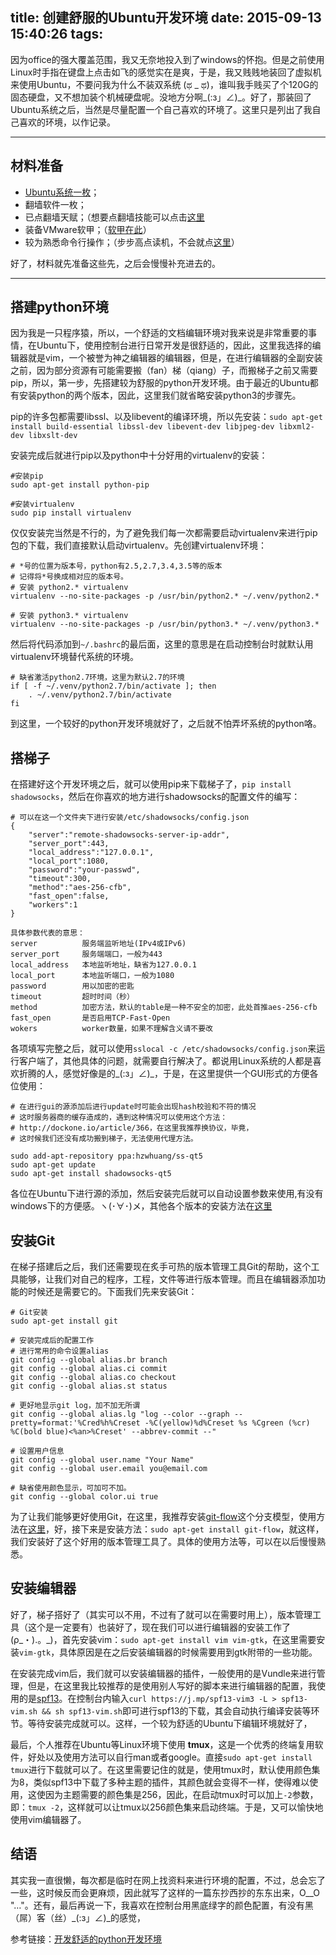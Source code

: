 title: 创建舒服的Ubuntu开发环境
date: 2015-09-13 15:40:26
tags:
---

因为office的强大覆盖范围，我又无奈地投入到了windows的怀抱。但是之前使用Linux时手指在键盘上点击如飞的感觉实在是爽，于是，我又贱贱地装回了虚拟机来使用Ubuntu，不要问我为什么不装双系统 (ಥ \_ ಥ)，谁叫我手贱买了个120G的固态硬盘，又不想加装个机械硬盘呢。没地方分啊\_(:з」∠)\_。好了，那装回了Ubuntu系统之后，当然是尽量配置一个自己喜欢的环境了。这里只是列出了我自己喜欢的环境，以作记录。

<!-- more -->

***

## 材料准备

* [Ubuntu系统一枚][Ubuntu desktop]；
* 翻墙软件一枚；
* 已点翻墙天赋；（想要点翻墙技能可以点击[这里][will email]
* 装备VMware软甲；（[软甲在此][VMware]）
* 较为熟悉命令行操作；（步步高点读机，不会就点[这里][Command Line]）

好了，材料就先准备这些先，之后会慢慢补充进去的。

***

## 搭建python环境

因为我是一只程序猿，所以，一个舒适的文档编辑环境对我来说是非常重要的事情，在Ubuntu下，使用控制台进行日常开发是很舒适的，因此，这里我选择的编辑器就是vim，一个被誉为神之编辑器的编辑器，但是，在进行编辑器的全副安装之前，因为部分资源有可能需要搬（fan）梯（qiang）子，而搬梯子之前又需要pip，所以，第一步，先搭建较为舒服的python开发环境。由于最近的Ubuntu都有安装python的两个版本，因此，这里我们就省略安装python3的步骤先。

pip的许多包都需要libssl、以及libevent的编译环境，所以先安装：`sudo apt-get install build-essential libssl-dev libevent-dev libjpeg-dev libxml2-dev libxslt-dev`

安装完成后就进行pip以及python中十分好用的virtualenv的安装：

```
#安装pip
sudo apt-get install python-pip

#安装virtualenv
sudo pip install virtualenv
```

仅仅安装完当然是不行的，为了避免我们每一次都需要启动virtualenv来进行pip包的下载，我们直接默认启动virtualenv。先创建virtualenv环境：

```
# *号的位置为版本号，python有2.5,2.7,3.4,3.5等的版本
# 记得将*号换成相对应的版本号。
# 安装 python2.* virtualenv
virtualenv --no-site-packages -p /usr/bin/python2.* ~/.venv/python2.*

# 安装 python3.* virtualenv
virtualenv --no-site-packages -p /usr/bin/python3.* ~/.venv/python3.*
```

然后将代码添加到`~/.bashrc`的最后面，这里的意思是在启动控制台时就默认用virtualenv环境替代系统的环境。

```
# 缺省激活python2.7环境，这里为默认2.7的环境
if [ -f ~/.venv/python2.7/bin/activate ]; then
    . ~/.venv/python2.7/bin/activate
fi
```

到这里，一个较好的python开发环境就好了，之后就不怕弄坏系统的python咯。

## 搭梯子

在搭建好这个开发环境之后，就可以使用pip来下载梯子了，`pip install shadowsocks`，然后在你喜欢的地方进行shadowsocks的配置文件的编写：

```
# 可以在这一个文件夹下进行安装/etc/shadowsocks/config.json
{
    "server":"remote-shadowsocks-server-ip-addr",
    "server_port":443,
    "local_address":"127.0.0.1",
    "local_port":1080,
    "password":"your-passwd",
    "timeout":300,
    "method":"aes-256-cfb",
    "fast_open":false,
    "workers":1
}

具体参数代表的意思：
server          服务端监听地址(IPv4或IPv6)
server_port     服务端端口，一般为443
local_address   本地监听地址，缺省为127.0.0.1
local_port      本地监听端口，一般为1080
password        用以加密的密匙
timeout         超时时间（秒）
method          加密方法，默认的table是一种不安全的加密，此处首推aes-256-cfb
fast_open       是否启用TCP-Fast-Open
wokers          worker数量，如果不理解含义请不要改
```

各项填写完整之后，就可以使用`sslocal -c /etc/shadowsocks/config.json`来运行客户端了，其他具体的问题，就需要自行解决了。都说用Linux系统的人都是喜欢折腾的人，感觉好像是的\_(:з」∠)\_，于是，在这里提供一个GUI形式的方便各位使用：

```
# 在进行gui的源添加后进行update时可能会出现hash校验和不符的情况
# 这时服务器商的缓存造成的，遇到这种情况可以使用这个方法：
# http://dockone.io/article/366，在这里我推荐换协议，毕竟，
# 这时候我们还没有成功搬到梯子，无法使用代理方法。

sudo add-apt-repository ppa:hzwhuang/ss-qt5
sudo apt-get update
sudo apt-get install shadowsocks-qt5
```
各位在Ubuntu下进行源的添加，然后安装完后就可以自动设置参数来使用,有没有windows下的方便感。ヽ(･∀･)メ，其他各个版本的安装方法在[这里][shadowsocks]

## 安装Git

在梯子搭建后之后，我们还需要现在炙手可热的版本管理工具Git的帮助，这个工具能够，让我们对自己的程序，工程，文件等进行版本管理。而且在编辑器添加功能的时候还是需要它的。下面我们先来安装Git：

```
# Git安装
sudo apt-get install git

# 安装完成后的配置工作
# 进行常用的命令设置alias
git config --global alias.br branch
git config --global alias.ci commit
git config --global alias.co checkout
git config --global alias.st status

# 更好地显示git log，加不加无所谓
git config --global alias.lg "log --color --graph --pretty=format:'%Cred%h%Creset -%C(yellow)%d%Creset %s %Cgreen (%cr) %C(bold blue)<%an>%Creset' --abbrev-commit --"

# 设置用户信息
git config --global user.name "Your Name"
git config --global user.email you@email.com

# 缺省使用颜色显示，可加可不加。
git config --global color.ui true
```

为了让我们能够更好使用Git，在这里，我推荐安装[git-flow][git-flow]这个分支模型，使用方法在[这里][git-flow-usage]，好，接下来是安装方法：`sudo apt-get install git-flow`，就这样，我们安装好了这个好用的版本管理工具了。具体的使用方法等，可以在以后慢慢熟悉。

## 安装编辑器

好了，梯子搭好了（其实可以不用，不过有了就可以在需要时用上），版本管理工具（这个是一定要有）也装好了，现在我们可以进行编辑器的安装工作了\(ρ\_・).。\_\)，首先安装vim：`sudo apt-get install vim vim-gtk`，在这里需要安装`vim-gtk`，具体原因是在之后安装编辑器的时候需要用到gtk附带的一些功能。

在安装完成vim后，我们就可以安装编辑器的插件，一般使用的是Vundle来进行管理，但是，在这里我比较推荐的是使用别人写好的脚本来进行编辑器的配置，我使用的是[spf13][spf13-link]。在控制台内输入`curl https://j.mp/spf13-vim3 -L > spf13-vim.sh && sh spf13-vim.sh`即可进行spf13的下载，其会自动执行编译安装等环节。等待安装完成就可以。这样，一个较为舒适的Ubuntu下编辑环境就好了，

最后，个人推荐在Ubuntu等Linux环境下使用 **tmux**，这是一个优秀的终端复用软件，好处以及使用方法可以自行man或者google。直接`sudo apt-get install tmux`进行下载就可以了。在这里需要记住的就是，使用tmux时，默认使用颜色集为8，类似spf13中下载了多种主题的插件，其颜色就会变得不一样，使得难以使用，这使因为主题需要的颜色集是256，因此，在启动tmux时可以加上`-2`参数，即：`tmux -2`，这样就可以让tmux以256颜色集来启动终端。于是，又可以愉快地使用vim编辑器了。

## 结语

其实我一直很懒，每次都是临时在网上找资料来进行环境的配置，不过，总会忘了一些，这时候反而会更麻烦，因此就写了这样的一篇东抄西抄的东东出来，O__O "…"。还有，最后再说一下，我喜欢在控制台用黑底绿字的颜色配置，有没有黑（屌）客（丝）\_(:з」∠)\_的感觉，

参考链接：[开发舒适的python开发环境][soft-python-env]

[Ubuntu desktop]:              http://www.ubuntu.org.cn/download/desktop
[will email]:                  mailto://787505998@qq.com
[VMware]:                      https://my.vmware.com/cn/web/vmware/downloads
[Command Line]:                http://billie66.github.io/TLCL/
[shadowsocks]:                 https://github.com/librehat/shadowsocks-qt5/wiki/Installation
[git-flow]:                    http://nvie.com/posts/a-successful-git-branching-model/
[git-flow-usage]:              http://jeffkreeftmeijer.com/2010/why-arent-you-using-git-flow/
[spf13-link]:                  https://github.com/spf13/spf13-vim
[soft-python-env]:             http://blog.csdn.net/kingppy/article/details/13080919
